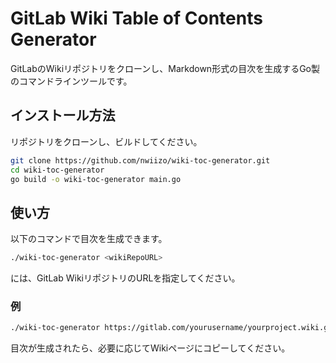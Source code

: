# GitLab Wiki Table of Contents Generator

GitLabのWikiリポジトリをクローンし、Markdown形式の目次を生成するGo製のコマンドラインツールです。

## インストール方法

リポジトリをクローンし、ビルドしてください。

```sh
git clone https://github.com/nwiizo/wiki-toc-generator.git
cd wiki-toc-generator
go build -o wiki-toc-generator main.go
```

## 使い方

以下のコマンドで目次を生成できます。
```sh
./wiki-toc-generator <wikiRepoURL>
```

<wikiRepoURL>には、GitLab WikiリポジトリのURLを指定してください。

### 例

```sh
./wiki-toc-generator https://gitlab.com/yourusername/yourproject.wiki.git
```

目次が生成されたら、必要に応じてWikiページにコピーしてください。
